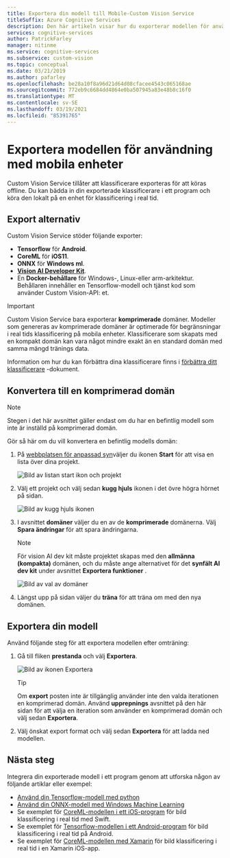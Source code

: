 ```yaml
---
title: Exportera din modell till Mobile-Custom Vision Service
titleSuffix: Azure Cognitive Services
description: Den här artikeln visar hur du exporterar modellen för användning i skapa mobil program eller kör lokalt för klassificering i real tid.
services: cognitive-services
author: PatrickFarley
manager: nitinme
ms.service: cognitive-services
ms.subservice: custom-vision
ms.topic: conceptual
ms.date: 03/21/2019
ms.author: pafarley
ms.openlocfilehash: be28a10f8a96d21d64d08cfacee4543c065168ae
ms.sourcegitcommit: 772eb9c6684dd4864e0ba507945a83e48b8c16f0
ms.translationtype: MT
ms.contentlocale: sv-SE
ms.lasthandoff: 03/19/2021
ms.locfileid: "85391765"
---
```

# <a name="export-your-model-for-use-with-mobile-devices"></a>Exportera modellen för användning med mobila enheter

Custom Vision Service tillåter att klassificerare exporteras för att köras offline. Du kan bädda in din exporterade klassificerare i ett program och köra den lokalt på en enhet för klassificering i real tid.

## <a name="export-options"></a>Export alternativ

Custom Vision Service stöder följande exporter:

* __Tensorflow__ för __Android__.
* __CoreML__ för __iOS11__.
* __ONNX__ för __Windows ml__.
* __[Vision AI Developer Kit](https://azure.github.io/Vision-AI-DevKit-Pages/)__.
* En __Docker-behållare__ för Windows-, Linux-eller arm-arkitektur. Behållaren innehåller en Tensorflow-modell och tjänst kod som använder Custom Vision-API: et.

> [!IMPORTANT]
> Custom Vision Service bara exporterar __komprimerade__ domäner. Modeller som genereras av komprimerade domäner är optimerade för begränsningar i real tids klassificering på mobila enheter. Klassificerare som skapats med en kompakt domän kan vara något mindre exakt än en standard domän med samma mängd tränings data.
>
> Information om hur du kan förbättra dina klassificerare finns i [förbättra ditt klassificerare](getting-started-improving-your-classifier.md) -dokument.

## <a name="convert-to-a-compact-domain"></a>Konvertera till en komprimerad domän

> [!NOTE]
> Stegen i det här avsnittet gäller endast om du har en befintlig modell som inte är inställd på komprimerad domän.

Gör så här om du vill konvertera en befintlig modells domän:

1. På [webbplatsen för anpassad syn](https://customvision.ai)väljer du ikonen __Start__ för att visa en lista över dina projekt.

    ![Bild av listan start ikon och projekt](./media/export-your-model/projects-list.png)

1. Välj ett projekt och välj sedan __kugg hjuls__ ikonen i det övre högra hörnet på sidan.

    ![Bild av kugg hjuls ikonen](./media/export-your-model/gear-icon.png)

1. I avsnittet __domäner__ väljer du en av de __komprimerade__ domänerna. Välj __Spara ändringar__ för att spara ändringarna. 

    > [!NOTE]
    > För vision AI dev kit måste projektet skapas med den __allmänna (kompakta)__ domänen, och du måste ange alternativet för det **synfält AI dev kit** under avsnittet **Exportera funktioner** .

    ![Bild av val av domäner](./media/export-your-model/domains.png)

1. Längst upp på sidan väljer du __träna__ för att träna om med den nya domänen.

## <a name="export-your-model"></a>Exportera din modell

Använd följande steg för att exportera modellen efter omträning:

1. Gå till fliken **prestanda** och välj __Exportera__. 

    ![Bild av ikonen Exportera](./media/export-your-model/export.png)

    > [!TIP]
    > Om __export__ posten inte är tillgänglig använder inte den valda iterationen en komprimerad domän. Använd __upprepnings__ avsnittet på den här sidan för att välja en iteration som använder en komprimerad domän och välj sedan __Exportera__.

1. Välj önskat export format och välj sedan __Exportera__ för att ladda ned modellen.

## <a name="next-steps"></a>Nästa steg

Integrera din exporterade modell i ett program genom att utforska någon av följande artiklar eller exempel:

* [Använd din Tensorflow-modell med python](export-model-python.md)
* [Använd din ONNX-modell med Windows Machine Learning](custom-vision-onnx-windows-ml.md)
* Se exemplet för [CoreML-modellen i ett iOS-program](https://go.microsoft.com/fwlink/?linkid=857726) för bild klassificering i real tid med Swift.
* Se exemplet för [Tensorflow-modellen i ett Android-program](https://github.com/Azure-Samples/cognitive-services-android-customvision-sample) för bild klassificering i real tid på Android.
* Se exemplet för [CoreML-modellen med Xamarin](https://github.com/xamarin/ios-samples/tree/master/ios11/CoreMLAzureModel) för bild klassificering i real tid i en Xamarin iOS-app.
